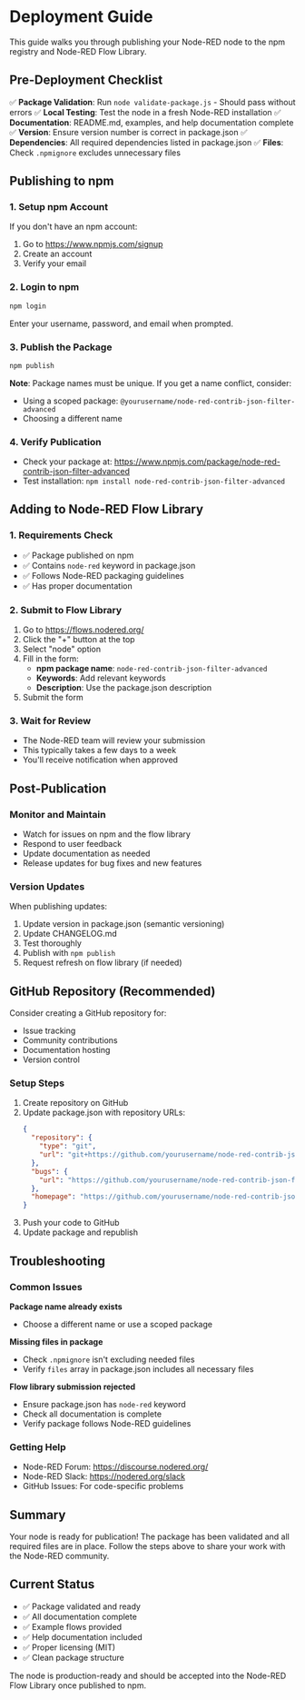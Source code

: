 # Deployment Guide

This guide walks you through publishing your Node-RED node to the npm registry and Node-RED Flow Library.

## Pre-Deployment Checklist

✅ **Package Validation**: Run `node validate-package.js` - Should pass without errors
✅ **Local Testing**: Test the node in a fresh Node-RED installation
✅ **Documentation**: README.md, examples, and help documentation complete
✅ **Version**: Ensure version number is correct in package.json
✅ **Dependencies**: All required dependencies listed in package.json
✅ **Files**: Check `.npmignore` excludes unnecessary files

## Publishing to npm

### 1. Setup npm Account
If you don't have an npm account:
1. Go to https://www.npmjs.com/signup
2. Create an account
3. Verify your email

### 2. Login to npm
```bash
npm login
```
Enter your username, password, and email when prompted.

### 3. Publish the Package
```bash
npm publish
```

**Note**: Package names must be unique. If you get a name conflict, consider:
- Using a scoped package: `@yourusername/node-red-contrib-json-filter-advanced`
- Choosing a different name

### 4. Verify Publication
- Check your package at: https://www.npmjs.com/package/node-red-contrib-json-filter-advanced
- Test installation: `npm install node-red-contrib-json-filter-advanced`

## Adding to Node-RED Flow Library

### 1. Requirements Check
- ✅ Package published on npm
- ✅ Contains `node-red` keyword in package.json
- ✅ Follows Node-RED packaging guidelines
- ✅ Has proper documentation

### 2. Submit to Flow Library
1. Go to https://flows.nodered.org/
2. Click the "+" button at the top
3. Select "node" option
4. Fill in the form:
   - **npm package name**: `node-red-contrib-json-filter-advanced`
   - **Keywords**: Add relevant keywords
   - **Description**: Use the package.json description
5. Submit the form

### 3. Wait for Review
- The Node-RED team will review your submission
- This typically takes a few days to a week
- You'll receive notification when approved

## Post-Publication

### Monitor and Maintain
- Watch for issues on npm and the flow library
- Respond to user feedback
- Update documentation as needed
- Release updates for bug fixes and new features

### Version Updates
When publishing updates:
1. Update version in package.json (semantic versioning)
2. Update CHANGELOG.md
3. Test thoroughly
4. Publish with `npm publish`
5. Request refresh on flow library (if needed)

## GitHub Repository (Recommended)

Consider creating a GitHub repository for:
- Issue tracking
- Community contributions
- Documentation hosting
- Version control

### Setup Steps
1. Create repository on GitHub
2. Update package.json with repository URLs:
   ```json
   {
     "repository": {
       "type": "git",
       "url": "git+https://github.com/yourusername/node-red-contrib-json-filter-advanced.git"
     },
     "bugs": {
       "url": "https://github.com/yourusername/node-red-contrib-json-filter-advanced/issues"
     },
     "homepage": "https://github.com/yourusername/node-red-contrib-json-filter-advanced#readme"
   }
   ```
3. Push your code to GitHub
4. Update package and republish

## Troubleshooting

### Common Issues

**Package name already exists**
- Choose a different name or use a scoped package

**Missing files in package**
- Check `.npmignore` isn't excluding needed files
- Verify `files` array in package.json includes all necessary files

**Flow library submission rejected**
- Ensure package.json has `node-red` keyword
- Check all documentation is complete
- Verify package follows Node-RED guidelines

### Getting Help
- Node-RED Forum: https://discourse.nodered.org/
- Node-RED Slack: https://nodered.org/slack
- GitHub Issues: For code-specific problems

## Summary

Your node is ready for publication! The package has been validated and all required files are in place. Follow the steps above to share your work with the Node-RED community.

## Current Status
- ✅ Package validated and ready
- ✅ All documentation complete
- ✅ Example flows provided
- ✅ Help documentation included
- ✅ Proper licensing (MIT)
- ✅ Clean package structure

The node is production-ready and should be accepted into the Node-RED Flow Library once published to npm.
